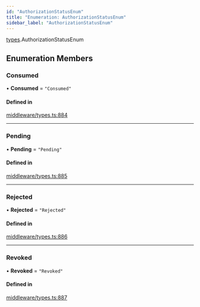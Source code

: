 ```yaml
---
id: "AuthorizationStatusEnum"
title: "Enumeration: AuthorizationStatusEnum"
sidebar_label: "AuthorizationStatusEnum"
---
```


[types](../../../modules/Types/Types.md).AuthorizationStatusEnum

## Enumeration Members

### Consumed

• **Consumed** = ``"Consumed"``

#### Defined in

[middleware/types.ts:884](https://github.com/PolymeshAssociation/polymesh-sdk/blob/8a9e72221/src/middleware/types.ts#L884)

___

### Pending

• **Pending** = ``"Pending"``

#### Defined in

[middleware/types.ts:885](https://github.com/PolymeshAssociation/polymesh-sdk/blob/8a9e72221/src/middleware/types.ts#L885)

___

### Rejected

• **Rejected** = ``"Rejected"``

#### Defined in

[middleware/types.ts:886](https://github.com/PolymeshAssociation/polymesh-sdk/blob/8a9e72221/src/middleware/types.ts#L886)

___

### Revoked

• **Revoked** = ``"Revoked"``

#### Defined in

[middleware/types.ts:887](https://github.com/PolymeshAssociation/polymesh-sdk/blob/8a9e72221/src/middleware/types.ts#L887)
